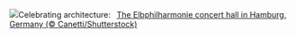 ![](https://www.bing.com/th?id=OHR.ElbePhilharmonic_EN-US8658450086_UHD.jpg&w=1000)Celebrating architecture:&nbsp;&ensp;[The Elbphilharmonie concert hall in Hamburg, Germany (© Canetti/Shutterstock)](https://www.bing.com/th?id=OHR.ElbePhilharmonic_EN-US8658450086_UHD.jpg)
<br><br/>
